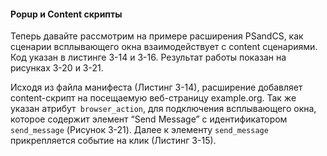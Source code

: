 #### Popup и Content скрипты

Теперь давайте рассмотрим на примере расширения PSandCS, как сценарии всплывающего окна взаимодействует с content сценариями. Код указан в листинге 3-14 и 3-16. Результат работы показан на рисунках 3-20 и 3-21.

Исходя из файла манифеста \(Листинг 3-14\), расширение добавляет content-скрипт на посещаемую веб-страницу example.org. Так же указан атрибут` browser_action`, для подключения всплывающего окна, которое содержит элемент “Send Message” с идентификатором `send_message` \(Рисунок 3-21\). Далее к элементу `send_message` прикрепляется событие на клик \(Листинг 3-15\).



